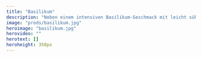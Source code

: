 ```yaml
---
title: "Basilikum"
description: "Neben einem intensiven Basilikum-Geschmack mit leicht süßlichem Aroma enthält diese Jungpflanze viel Vitamin A, B, C und Mineralien, speziell Eisen und Calcium."
image: "prods/basilikum.jpg"
heroimage: "basilikum.jpg"
herovideo: ""
herotext: []
heroheight: 350px
---
```

